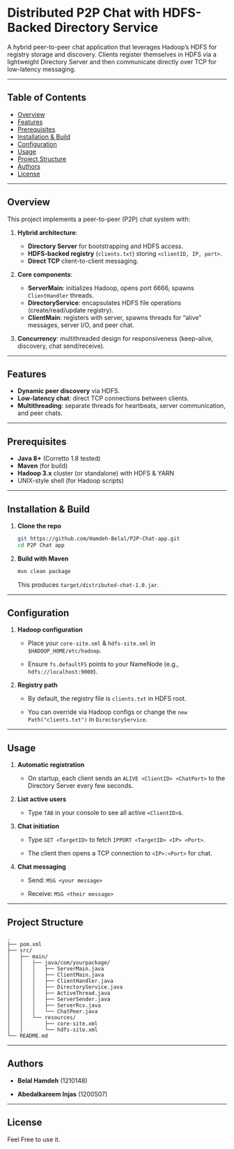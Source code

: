# Distributed P2P Chat with HDFS-Backed Directory Service

A hybrid peer-to-peer chat application that leverages Hadoop’s HDFS for registry storage and discovery. Clients register themselves in HDFS via a lightweight Directory Server and then communicate directly over TCP for low-latency messaging.

---

## Table of Contents

- [Overview](#overview)  
- [Features](#features)  
- [Prerequisites](#prerequisites)  
- [Installation & Build](#installation--build)  
- [Configuration](#configuration)   
- [Usage](#usage)  
- [Project Structure](#project-structure)  
- [Authors](#authors)  
- [License](#license)  

---

## Overview

This project implements a peer-to-peer (P2P) chat system with:

1. **Hybrid architecture**:  
   - **Directory Server** for bootstrapping and HDFS access.  
   - **HDFS-backed registry** (`clients.txt`) storing `<clientID, IP, port>`.  
   - **Direct TCP** client-to-client messaging.  

2. **Core components**:  
   - **ServerMain**: initializes Hadoop, opens port 6666, spawns `ClientHandler` threads.  
   - **DirectoryService**: encapsulates HDFS file operations (create/read/update registry).  
   - **ClientMain**: registers with server, spawns threads for “alive” messages, server I/O, and peer chat.  

3. **Concurrency**: multithreaded design for responsiveness (keep-alive, discovery, chat send/receive).

---

## Features

- **Dynamic peer discovery** via HDFS.  
- **Low-latency chat**: direct TCP connections between clients.  
- **Multithreading**: separate threads for heartbeats, server communication, and peer chats.  

---

## Prerequisites

- **Java 8+** (Corretto 1.8 tested)  
- **Maven** (for build)  
- **Hadoop 3.x** cluster (or standalone) with HDFS & YARN  
- UNIX-style shell (for Hadoop scripts)

---

## Installation & Build

1. **Clone the repo**  
   ```bash
   git https://github.com/Hamdeh-Belal/P2P-Chat-app.git
   cd P2P Chat app
    ```

2. **Build with Maven**
    
    ```bash
    mvn clean package
    ```
    
    This produces `target/distributed-chat-1.0.jar`.
    

---

## Configuration

1. **Hadoop configuration**
    
    - Place your `core-site.xml` & `hdfs-site.xml` in `$HADOOP_HOME/etc/hadoop`.
        
    - Ensure `fs.defaultFS` points to your NameNode (e.g., `hdfs://localhost:9000`).
        
2. **Registry path**
    
    - By default, the registry file is `clients.txt` in HDFS root.
        
    - You can override via Hadoop configs or change the `new Path("clients.txt")` in `DirectoryService`.
        

---
## Usage

1. **Automatic registration**
    
    - On startup, each client sends an `ALIVE <ClientID> <ChatPort>` to the Directory Server every few seconds.
        
2. **List active users**
    
    - Type `TAB` in your console to see all active `<ClientID>`s.
        
3. **Chat initiation**
    
    - Type `GET <TargetID>` to fetch `IPPORT <TargetID> <IP> <Port>`.
        
    - The client then opens a TCP connection to `<IP>:<Port>` for chat.
        
4. **Chat messaging**
    
    - Send: `MSG <your message>`
        
    - Receive: `MSG <their message>`
        

---

## Project Structure

```
.
├── pom.xml
├── src/
│   ├── main/
│   │   ├── java/com/yourpackage/
│   │   │   ├── ServerMain.java
│   │   │   ├── ClientMain.java
│   │   │   ├── ClientHandler.java
│   │   │   ├── DirectoryService.java
│   │   │   ├── ActiveThread.java
│   │   │   ├── ServerSender.java
│   │   │   ├── ServerRcv.java
│   │   │   └── ChatPeer.java
│   │   └── resources/
│   │       ├── core-site.xml
│   │       └── hdfs-site.xml
└── README.md
```

---

## Authors

- **Belal Hamdeh** (1210148)
    
- **Abedalkareem Injas** (1200507)
    

---

## License

Feel Free to use it.
